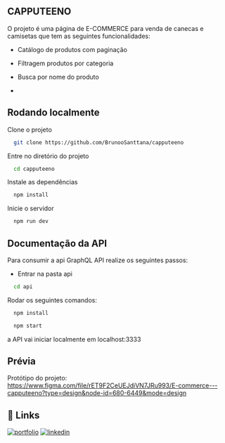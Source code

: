 <i class="fa fa-coffee" aria-hidden="true"></i>
## CAPPUTEENO

O projeto é uma página de E-COMMERCE para venda de canecas e camisetas que tem as seguintes funcionalidades:

 - Catálogo de produtos com paginação

 - Filtragem produtos por categoria

 - Busca por nome do produto
 - 
## Rodando localmente

Clone o projeto

```bash
  git clone https://github.com/BrunooSanttana/capputeeno
```

Entre no diretório do projeto

```bash
  cd capputeeno
```

Instale as dependências

```bash
  npm install
```

Inicie o servidor

```bash
  npm run dev
```


## Documentação da API

Para consumir a api GraphQL API realize os seguintes passos:

- Entrar na pasta api
```bash
  cd api
```

Rodar os seguintes comandos:

```bash
  npm install
```

```bash
  npm start
```

a API vai iniciar localmente em localhost:3333


## Prévia
Protótipo do projeto: 
https://www.figma.com/file/rET9F2CeUEJdiVN7JRu993/E-commerce---capputeeno?type=design&node-id=680-6449&mode=design


## 🔗 Links
[![portfolio](https://img.shields.io/badge/my_portfolio-000?style=for-the-badge&logo=ko-fi&logoColor=white)](https://brunoosanttana.github.io/PortifolioBS/)
[![linkedin](https://img.shields.io/badge/linkedin-0A66C2?style=for-the-badge&logo=linkedin&logoColor=white)](https://www.linkedin.com/in/brunoo-santtana/)

